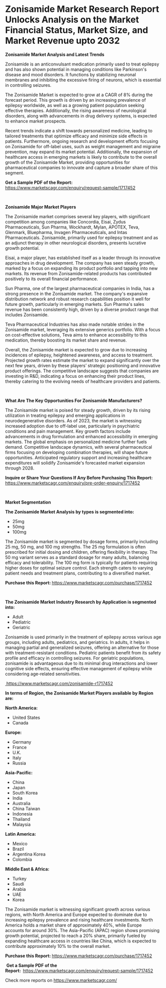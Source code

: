 <p><h1>Zonisamide Market Research Report Unlocks Analysis on the Market Financial Status, Market Size, and Market Revenue upto 2032</h1></p><p><strong>Zonisamide Market Analysis and Latest Trends</strong></p>
<p><p>Zonisamide is an anticonvulsant medication primarily used to treat epilepsy and has also shown potential in managing conditions like Parkinson's disease and mood disorders. It functions by stabilizing neuronal membranes and inhibiting the excessive firing of neurons, which is essential in controlling seizures.</p><p>The Zonisamide Market is expected to grow at a CAGR of 8% during the forecast period. This growth is driven by an increasing prevalence of epilepsy worldwide, as well as a growing patient population seeking effective therapies. Additionally, the rising awareness of neurological disorders, along with advancements in drug delivery systems, is expected to enhance market prospects.</p><p>Recent trends indicate a shift towards personalized medicine, leading to tailored treatments that optimize efficacy and minimize side effects in patients. Furthermore, ongoing research and development efforts focusing on Zonisamide for off-label uses, such as weight management and migraine prevention, may expand its market potential. Additionally, the expansion of healthcare access in emerging markets is likely to contribute to the overall growth of the Zonisamide Market, providing opportunities for pharmaceutical companies to innovate and capture a broader share of this segment.</p></p>
<p><strong>Get a Sample PDF of the Report:&nbsp;</strong> <a href="https://www.marketscagr.com/enquiry/request-sample/1717452?utm_campaign=2176&utm_medium=2&utm_source=Github&utm_content=ia&utm_term=08032025&utm_id=zonisamide">https://www.marketscagr.com/enquiry/request-sample/1717452</a></p>
<p>&nbsp;</p>
<p><strong>Zonisamide Major Market Players</strong></p>
<p><p>The Zonisamide market comprises several key players, with significant competition among companies like Concordia, Eisai, Zydus Pharmaceuticals, Sun Pharma, Wockhardt, Mylan, APOTEX, Teva, Glenmark, Bluepharma, Invagen Pharmaceuticals, and Intas Pharmaceuticals. Zonisamide, primarily used for epilepsy treatment and as an adjunct therapy in other neurological disorders, presents lucrative growth potential.</p><p>Eisai, a major player, has established itself as a leader through its innovative approaches in drug development. The company has seen steady growth, marked by a focus on expanding its product portfolio and tapping into new markets. Its revenue from Zonisamide-related products has contributed positively to its overall financial performance.</p><p>Sun Pharma, one of the largest pharmaceutical companies in India, has a strong presence in the Zonisamide market. The company's expansive distribution network and robust research capabilities position it well for future growth, particularly in emerging markets. Sun Pharma's sales revenue has been consistently high, driven by a diverse product range that includes Zonisamide.</p><p>Teva Pharmaceutical Industries has also made notable strides in the Zonisamide market, leveraging its extensive generics portfolio. With a focus on cost-effective solutions, Teva aims to enhance accessibility to this medication, thereby boosting its market share and revenue.</p><p>Overall, the Zonisamide market is expected to grow due to increasing incidences of epilepsy, heightened awareness, and access to treatment. Projected growth rates estimate the market to expand significantly over the next few years, driven by these players’ strategic positioning and innovative product offerings. The competitive landscape suggests that companies are investing in R&D, indicating a focus on enhancing their product lines, thereby catering to the evolving needs of healthcare providers and patients.</p></p>
<p>&nbsp;</p>
<p><strong>What Are The Key Opportunities For Zonisamide Manufacturers?</strong></p>
<p><p>The Zonisamide market is poised for steady growth, driven by its rising utilization in treating epilepsy and emerging applications in neurodegenerative disorders. As of 2023, the market is witnessing increased adoption due to off-label use, particularly in psychiatric conditions and pain management. Key growth factors include advancements in drug formulation and enhanced accessibility in emerging markets. The global emphasis on personalized medicine further fuels demand. Competitive landscape dynamics, with several pharmaceutical firms focusing on developing combination therapies, will shape future opportunities. Anticipated regulatory support and increasing healthcare expenditures will solidify Zonisamide's forecasted market expansion through 2028.</p></p>
<p><strong>Inquire or Share Your Questions If Any Before Purchasing This Report:</strong> <a href="https://www.marketscagr.com/enquiry/pre-order-enquiry/1717452?utm_campaign=2176&utm_medium=2&utm_source=Github&utm_content=ia&utm_term=08032025&utm_id=zonisamide">https://www.marketscagr.com/enquiry/pre-order-enquiry/1717452</a></p>
<p>&nbsp;</p>
<p><strong>Market Segmentation</strong></p>
<p><strong>The Zonisamide Market Analysis by types is segmented into:</strong></p>
<p><ul><li>25mg</li><li>50mg</li><li>100mg</li></ul></p>
<p><p>The Zonisamide market is segmented by dosage forms, primarily including 25 mg, 50 mg, and 100 mg strengths. The 25 mg formulation is often prescribed for initial dosing and children, offering flexibility in therapy. The 50 mg variant serves as a standard dosage for many adults, balancing efficacy and tolerability. The 100 mg form is typically for patients requiring higher doses for optimal seizure control. Each strength caters to varying patient needs and treatment plans, contributing to a diversified market.</p></p>
<p><strong>Purchase this Report:&nbsp;</strong><a href="https://www.marketscagr.com/purchase/1717452?utm_campaign=2176&utm_medium=2&utm_source=Github&utm_content=ia&utm_term=08032025&utm_id=zonisamide">https://www.marketscagr.com/purchase/1717452</a></p>
<p>&nbsp;</p>
<p><strong>The Zonisamide Market Industry Research by Application is segmented into:</strong></p>
<p><ul><li>Adult</li><li>Pediatric</li><li>Geriatric</li></ul></p>
<p><p>Zonisamide is used primarily in the treatment of epilepsy across various age groups, including adults, pediatrics, and geriatrics. In adults, it helps in managing partial and generalized seizures, offering an alternative for those with treatment-resistant conditions. Pediatric patients benefit from its safety profile and efficacy in controlling seizures. For geriatric populations, zonisamide is advantageous due to its minimal drug interactions and lower cognitive side effects, ensuring effective management of epilepsy while considering age-related sensitivities.</p></p>
<p><a href="https://www.marketscagr.com/zonisamide-r1717452?utm_campaign=2176&utm_medium=2&utm_source=Github&utm_content=ia&utm_term=08032025&utm_id=zonisamide">&nbsp;https://www.marketscagr.com/zonisamide-r1717452</a></p>
<p><strong>In terms of Region, the Zonisamide Market Players available by Region are:</strong></p>
<p>
    <p> <strong> North America: </strong>
        <ul>
            <li>United States</li>
            <li>Canada</li>
        </ul>
        </p> 
    <p> <strong> Europe: </strong>
        <ul>
            <li>Germany</li>
            <li>France</li>
            <li>U.K.</li>
            <li>Italy</li>
            <li>Russia</li>
        </ul>
        </p> 
    <p> <strong> Asia-Pacific: </strong>
        <ul>
            <li>China</li>
            <li>Japan</li>
            <li>South Korea</li>
            <li>India</li>
            <li>Australia</li>
            <li>China Taiwan</li>
            <li>Indonesia</li>
            <li>Thailand</li>
            <li>Malaysia</li>
        </ul>
        </p> 
    <p> <strong> Latin America: </strong>
        <ul>
            <li>Mexico</li>
            <li>Brazil</li>
            <li>Argentina Korea</li>
            <li>Colombia</li>
        </ul>
        </p> 
    <p> <strong> Middle East & Africa: </strong>
        <ul>
            <li>Turkey</li>
            <li>Saudi</li>
            <li>Arabia</li>
            <li>UAE</li>
            <li>Korea</li>
        </ul>
    </p>
    </p>
<p><p>The Zonisamide market is witnessing significant growth across various regions, with North America and Europe expected to dominate due to increasing epilepsy prevalence and rising healthcare investments. North America holds a market share of approximately 40%, while Europe accounts for around 30%. The Asia-Pacific (APAC) region shows promising growth potential, projected to reach a 20% share, primarily fueled by expanding healthcare access in countries like China, which is expected to contribute approximately 10% to the overall market.</p></p>
<p><strong>Purchase this Report: </strong><a href="https://www.marketscagr.com/purchase/1717452?utm_campaign=2176&utm_medium=2&utm_source=Github&utm_content=ia&utm_term=08032025&utm_id=zonisamide">https://www.marketscagr.com/purchase/1717452</a></p>
<p>&nbsp;<strong>Get a Sample PDF of the Report:&nbsp;&nbsp;</strong><a href="https://www.marketscagr.com/enquiry/request-sample/1717452?utm_campaign=2176&utm_medium=2&utm_source=Github&utm_content=ia&utm_term=08032025&utm_id=zonisamide">https://www.marketscagr.com/enquiry/request-sample/1717452</a></p>
<p><strong></strong></p>
<p>Check more reports on <a href="https://www.marketscagr.com/?utm_campaign=2176&utm_medium=2&utm_source=Github&utm_content=ia&utm_term=08032025&utm_id=zonisamide">https://www.marketscagr.com/</a></p>